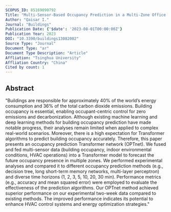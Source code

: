 ```yaml
---
SCOPUS_ID: 85169090792
Title: "Multi-Sensor-Based Occupancy Prediction in a Multi-Zone Office Building with Transformer"
Author: "Qaisar I."
Journal: "Buildings"
Publication Date: {'$date': '2023-08-01T00:00:00Z'}
Publication Year: 2023
DOI: "10.3390/buildings13082002"
Source Type: "Journal"
Document Type: "ar"
Document Type Description: "Article"
Affliation: "Tsinghua University"
Affliation Country: "China"
Cited by count: 1
---
```


## Abstract
"Buildings are responsible for approximately 40% of the world’s energy consumption and 36% of the total carbon dioxide emissions. Building occupancy is essential, enabling occupant-centric control for zero emissions and decarbonization. Although existing machine learning and deep learning methods for building occupancy prediction have made notable progress, their analyses remain limited when applied to complex real-world scenarios. Moreover, there is a high expectation for Transformer algorithms to predict building occupancy accurately. Therefore, this paper presents an occupancy prediction Transformer network (OPTnet). We fused and fed multi-sensor data (building occupancy, indoor environmental conditions, HVAC operations) into a Transformer model to forecast the future occupancy presence in multiple zones. We performed experimental analyses and compared it to different occupancy prediction methods (e.g., decision tree, long short-term memory networks, multi-layer perceptron) and diverse time horizons (1, 2, 3, 5, 10, 20, 30 min). Performance metrics (e.g., accuracy and mean squared error) were employed to evaluate the effectiveness of the prediction algorithms. Our OPTnet method achieved superior performance on our experimental two-week data compared to existing methods. The improved performance indicates its potential to enhance HVAC control systems and energy optimization strategies."
